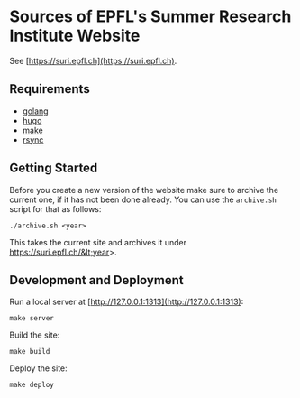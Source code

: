 # Sources of EPFL's Summer Research Institute Website
See [https://suri.epfl.ch](https://suri.epfl.ch).

## Requirements

- [golang](https://golang.org/)
- [hugo](https://gohugo.io/)
- [make](https://www.gnu.org/software/make/)
- [rsync](https://rsync.samba.org/)

## Getting Started

Before you create a new version of the website make sure to archive the current
one, if it has not been done already. You can use the `archive.sh` script for
that as follows:

```
./archive.sh <year>
```

This takes the current site and archives it under https://suri.epfl.ch/&lt;year&gt;.

## Development and Deployment

Run a local server at [http://127.0.0.1:1313](http://127.0.0.1:1313):

```
make server
```

Build the site:

```
make build
```

Deploy the site:

```
make deploy
```
